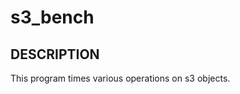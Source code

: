 s3_bench
================================================================================

DESCRIPTION 
--------------------------------------------------------------------------------

This program times various operations on s3 objects.
